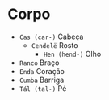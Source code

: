 # Corpo

-   `Cas (car-)` Cabeça
    -   `Cendelë` Rosto
        -   `Hen (hend-)` Olho
-   `Ranco` Braço
-   `Enda` Coração
-   `Cumba` Barriga
-   `Tál (tal-)` Pé
